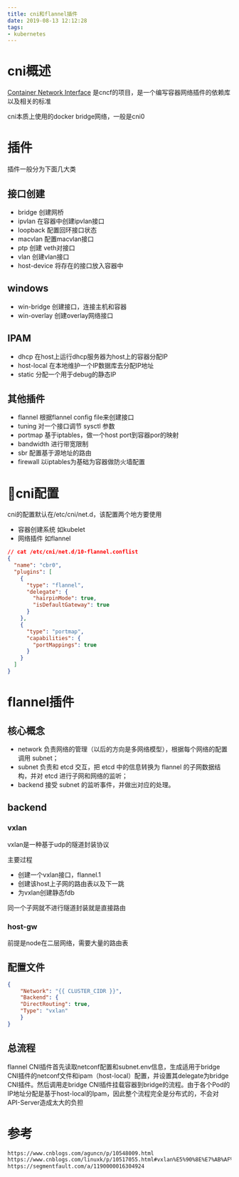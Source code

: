```yaml
---
title: cni和flannel插件
date: 2019-08-13 12:12:28
tags:
- kubernetes
---
```


# cni概述

[Container Network Interface](https://github.com/containernetworking/cni) 是cncf的项目，是一个编写容器网络插件的依赖库以及相关的标准

cni本质上使用的docker bridge网络，一般是cni0

<!--more-->

# 插件

插件一般分为下面几大类

## 接口创建

- bridge 创建网桥
- ipvlan 在容器中创建ipvlan接口
- loopback 配置回环接口状态
- macvlan 配置macvlan接口
- ptp 创建 veth对接口
- vlan 创建vlan接口
- host-device 将存在的接口放入容器中

## windows

- win-bridge 创建接口，连接主机和容器
- win-overlay 创建overlay网络接口

## IPAM

- dhcp 在host上运行dhcp服务器为host上的容器分配IP
- host-local 在本地维护一个IP数据库去分配IP地址
- static 分配一个用于debug的静态IP

## 其他插件

- flannel 根据flannel config file来创建接口
- tuning 对一个接口调节 sysctl 参数
- portmap 基于iptables，做一个host port到容器por的映射
- bandwidth 进行带宽限制
- sbr 配置基于源地址的路由
- firewall 以iptables为基础为容器做防火墙配置

# cni配置

cni的配置默认在/etc/cni/net.d，该配置两个地方要使用

- 容器创建系统 如kubelet
- 网络插件 如flannel

```json
// cat /etc/cni/net.d/10-flannel.conflist
{
  "name": "cbr0",
  "plugins": [
    {
      "type": "flannel",
      "delegate": {
        "hairpinMode": true,
        "isDefaultGateway": true
      }
    },
    {
      "type": "portmap",
      "capabilities": {
        "portMappings": true
      }
    }
  ]
}
```

# flannel插件

## 核心概念

- network 负责网络的管理（以后的方向是多网络模型），根据每个网络的配置调用 subnet；
- subnet 负责和 etcd 交互，把 etcd 中的信息转换为 flannel 的子网数据结构，并对 etcd 进行子网和网络的监听；
- backend 接受 subnet 的监听事件，并做出对应的处理。

## backend

### vxlan

vxlan是一种基于udp的隧道封装协议

主要过程

- 创建一个vxlan接口，flannel.1
- 创建该host上子网的路由表以及下一跳
- 为vxlan创建静态fdb

同一个子网就不进行隧道封装就是直接路由

### host-gw

前提是node在二层网络，需要大量的路由表

## 配置文件

```json
{
    "Network": "{{ CLUSTER_CIDR }}",
    "Backend": {
    "DirectRouting": true,
    "Type": "vxlan"
    }
}
```

## 总流程

flannel CNI插件首先读取netconf配置和subnet.env信息，生成适用于bridge CNI插件的netconf文件和ipam（host-local）配置，并设置其delegate为bridge CNI插件。然后调用走bridge CNI插件挂载容器到bridge的流程。由于各个Pod的IP地址分配是基于host-local的Ipam，因此整个流程完全是分布式的，不会对API-Server造成太大的负担

# 参考

```bash
https://www.cnblogs.com/aguncn/p/10548009.html
https://www.cnblogs.com/linuxk/p/10517055.html#vxlan%E5%90%8E%E7%AB%AF%E5%92%8Cdirect-routing
https://segmentfault.com/a/1190000016304924
```

